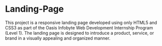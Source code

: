 # Landing-Page
This project is a responsive landing page developed using only HTML5 and CSS3 as part of the Oasis Infobyte Web Development Internship Program (Level 1). The landing page is designed to introduce a product, service, or brand in a visually appealing and organized manner.
